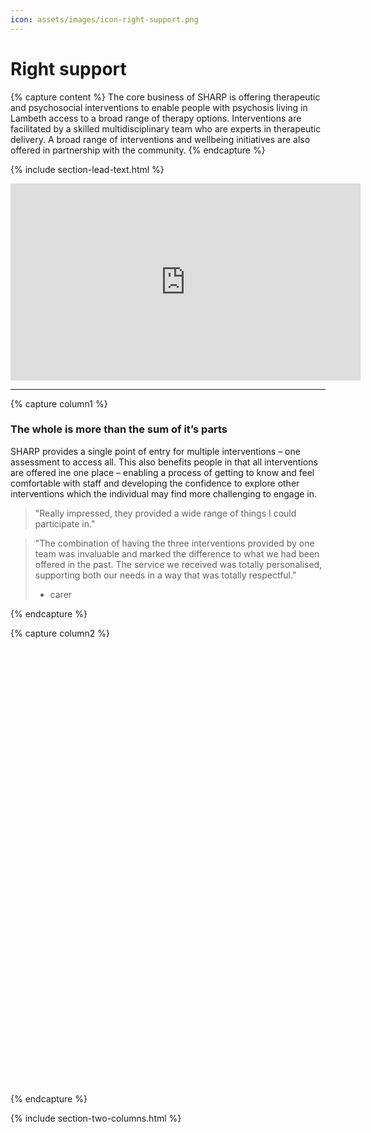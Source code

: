 ```yaml
---
icon: assets/images/icon-right-support.png
---
```


# Right support

{% capture content %}
The core business of SHARP is offering therapeutic and psychosocial interventions to enable people 
with psychosis living in Lambeth access to a broad range of therapy options. Interventions are facilitated 
by a skilled multidisciplinary team who are experts in therapeutic delivery. A broad range of interventions and 
wellbeing initiatives are also offered in partnership with the community.
{% endcapture %}

{% include section-lead-text.html %}


<iframe data-iframe-type="video" width="560" height="315" src="https://www.youtube.com/embed/jWx3QeC71TQ?rel=0&amp;showinfo=0" frameborder="0" allowfullscreen></iframe>

<hr />

{% capture column1 %}

### The whole is more than the sum of it’s parts

SHARP provides a single point of entry for multiple interventions – one assessment 
to access all. This also benefits people in that all interventions are offered ine one place – enabling a process 
of getting to know and feel comfortable with staff and developing the confidence to explore other interventions 
which the individual may find more challenging to engage in.

> "Really impressed, they provided a wide range of things I could participate in."

> "The combination of having the three interventions provided by one team was invaluable 
> and marked the difference to what we had been offered in the past. The service we received 
> was totally personalised, supporting both our needs in a way that was totally respectful." 
> - carer

{% endcapture %}	



{% capture column2 %}

<div class="svg-wrapper" data-filename="assets/images/sharp-single-entry.svg" style="height: 700px"></div>

{% endcapture %}

{% include section-two-columns.html %}

